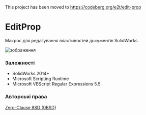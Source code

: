 This project has been moved to https://codeberg.org/e2t/edit-prop

# EditProp
Макрос для редагування властивостей документів SolidWorks.

![зображення](https://user-images.githubusercontent.com/28775275/223138011-da318a71-3f27-4cfe-95cc-0a0ddbbb6fb2.png)


### Залежності
- SolidWorks 2014+
- Microsoft Scripting Runtime
- Microsoft VBScript Regular Expressions 5.5

### Авторські права

[Zero-Clause BSD (0BSD)](https://opensource.org/licenses/0BSD)
